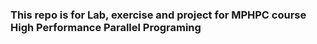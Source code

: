 ###  This repo is for Lab, exercise and project for MPHPC course  High Performance Parallel Programing